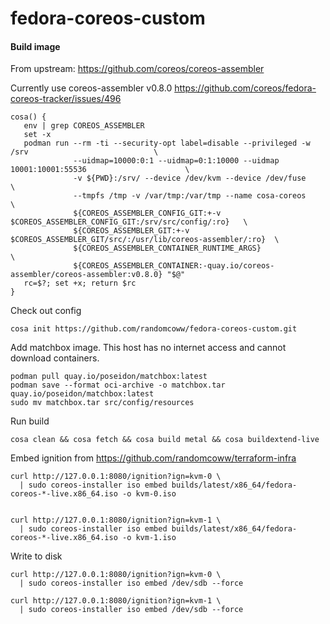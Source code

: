 # fedora-coreos-custom

#### Build image

From upstream: https://github.com/coreos/coreos-assembler

Currently use coreos-assembler v0.8.0 https://github.com/coreos/fedora-coreos-tracker/issues/496

```
cosa() {
   env | grep COREOS_ASSEMBLER
   set -x
   podman run --rm -ti --security-opt label=disable --privileged -w /srv                            \
              --uidmap=10000:0:1 --uidmap=0:1:10000 --uidmap 10001:10001:55536                      \
              -v ${PWD}:/srv/ --device /dev/kvm --device /dev/fuse                                  \
              --tmpfs /tmp -v /var/tmp:/var/tmp --name cosa-coreos                                  \
              ${COREOS_ASSEMBLER_CONFIG_GIT:+-v $COREOS_ASSEMBLER_CONFIG_GIT:/srv/src/config/:ro}   \
              ${COREOS_ASSEMBLER_GIT:+-v $COREOS_ASSEMBLER_GIT/src/:/usr/lib/coreos-assembler/:ro}  \
              ${COREOS_ASSEMBLER_CONTAINER_RUNTIME_ARGS}                                            \
              ${COREOS_ASSEMBLER_CONTAINER:-quay.io/coreos-assembler/coreos-assembler:v0.8.0} "$@"
   rc=$?; set +x; return $rc
}
```

Check out config
```
cosa init https://github.com/randomcoww/fedora-coreos-custom.git
```

Add matchbox image. This host has no internet access and cannot download containers.
```
podman pull quay.io/poseidon/matchbox:latest
podman save --format oci-archive -o matchbox.tar quay.io/poseidon/matchbox:latest
sudo mv matchbox.tar src/config/resources
```

Run build
```
cosa clean && cosa fetch && cosa build metal && cosa buildextend-live
```

Embed ignition from https://github.com/randomcoww/terraform-infra
```
curl http://127.0.0.1:8080/ignition?ign=kvm-0 \
  | sudo coreos-installer iso embed builds/latest/x86_64/fedora-coreos-*-live.x86_64.iso -o kvm-0.iso


curl http://127.0.0.1:8080/ignition?ign=kvm-1 \
  | sudo coreos-installer iso embed builds/latest/x86_64/fedora-coreos-*-live.x86_64.iso -o kvm-1.iso
```

Write to disk
```
curl http://127.0.0.1:8080/ignition?ign=kvm-0 \
  | sudo coreos-installer iso embed /dev/sdb --force

curl http://127.0.0.1:8080/ignition?ign=kvm-1 \
  | sudo coreos-installer iso embed /dev/sdb --force
```
